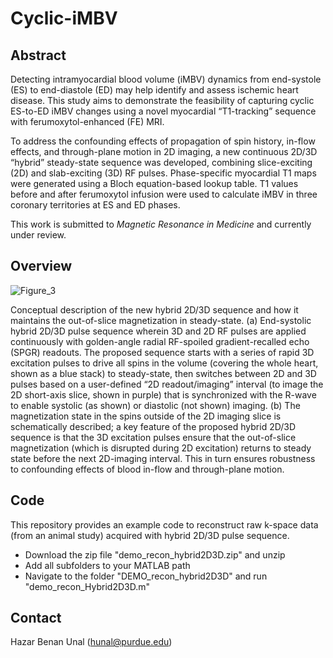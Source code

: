 # Cyclic-iMBV

## Abstract

Detecting intramyocardial blood volume (iMBV) dynamics from end-systole (ES) to end-diastole (ED) may help identify and assess ischemic heart disease. This study aims to demonstrate the feasibility of capturing cyclic ES-to-ED iMBV changes using a novel myocardial “T1-tracking” sequence with ferumoxytol-enhanced (FE) MRI.

To address the confounding effects of propagation of spin history, in-flow effects, and through-plane motion in 2D imaging, a new continuous 2D/3D “hybrid” steady-state sequence was developed, combining slice-exciting (2D) and slab-exciting (3D) RF pulses. Phase-specific myocardial T1 maps were generated using a Bloch equation-based lookup table. T1 values before and after ferumoxytol infusion were used to calculate iMBV in three coronary territories at ES and ED phases. 

This work is submitted to _Magnetic Resonance in Medicine_ and currently under review.

## Overview

![Figure_3](https://github.com/user-attachments/assets/cb6210f2-c7b1-47d7-becb-69c1beb98a78)

Conceptual description of the new hybrid 2D/3D sequence and how it maintains the out-of-slice magnetization in steady-state. (a) End-systolic hybrid 2D/3D pulse sequence wherein 3D and 2D RF pulses are applied continuously with golden-angle radial RF-spoiled gradient-recalled echo (SPGR) readouts. The proposed sequence starts with a series of rapid 3D excitation pulses to drive all spins in the volume (covering the whole heart, shown as a blue stack) to steady-state, then switches between 2D and 3D pulses based on a user-defined “2D readout/imaging” interval (to image the 2D short-axis slice, shown in purple) that is synchronized with the R-wave to enable systolic (as shown) or diastolic (not shown) imaging. (b) The magnetization state in the spins outside of the 2D imaging slice is schematically described; a key feature of the proposed hybrid 2D/3D sequence is that the 3D excitation pulses ensure that the out-of-slice magnetization (which is disrupted during 2D excitation) returns to steady state before the next 2D-imaging interval. This in turn ensures robustness to confounding effects of blood in-flow and through-plane motion.

## Code

This repository provides an example code to reconstruct raw k-space data (from an animal study) acquired with hybrid 2D/3D pulse sequence.

- Download the zip file "demo_recon_hybrid2D3D.zip" and unzip
- Add all subfolders to your MATLAB path
- Navigate to the folder "DEMO_recon_hybrid2D3D" and run "demo_recon_Hybrid2D3D.m" 

## Contact

Hazar Benan Unal (hunal@purdue.edu)
